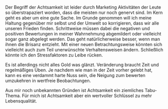 Der Begriff der Achtsamkeit ist leider durch Marketing Aktivitäten der Leute so überstrapaziert worden, dass die meisten nur noch genervt sind.
Im Kern geht es aber um eine gute Sache.
Im Grunde genommen will ich meine Haltung gegenüber mir selbst und der Umwelt so korrigieren, dass wir alle unseren Frieden finden.
Schrittweise müssen dabei die negativen und positiven Bewertungen in meiner Wahrnehmung abgemildert oder vielleicht sogar ganz abgelegt werden.
Das geht natürlicherweise besser, wenn man ihnen die Brisanz entzieht.
Mit einer neuen Betrachtungsweise könnten sich vielleicht auch zum Teil unerwünschte Verhaltensweisen ändern.
Schließlich könnte ich den Stressfaktoren zu Leibe rücken.

Es ist allerdings nicht alles Gold was glänzt.
Veränderung braucht Zeit und regelmäßiges Üben.
Je nachdem wie man in der Zeit vorher gelebt hat, kann es eine verdammt harte Nuss sein, die Neigung zum bewerten umzukehren in wertfreie Beobachtungen.

Aus mir noch unbekannten Gründen ist Achtsamkeit ein ziemliches Tabu-Thema.
Für mich ist Achtsamkeit aber ein wertvoller Schlüssel zu mehr Lebensqualität.
